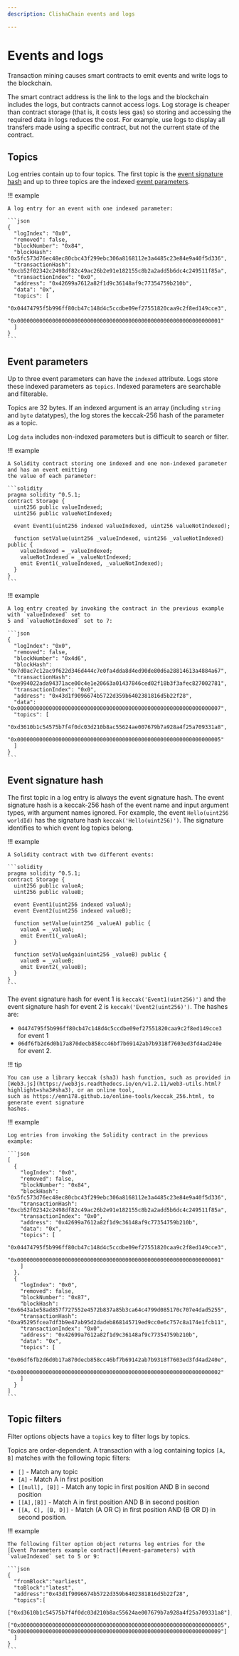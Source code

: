 ```yaml
---
description: ClishaChain events and logs

---
```


# Events and logs

Transaction mining causes smart contracts to emit events and write logs to the blockchain.

The smart contract address is the link to the logs and the blockchain includes the logs, but
contracts cannot access logs. Log storage is cheaper than contract storage (that is, it costs less
gas) so storing and accessing the required data in logs reduces the cost. For example, use logs to
display all transfers made using a specific contract, but not the current state of the contract.

## Topics

Log entries contain up to four topics. The first topic is the
[event signature hash](#event-signature-hash) and up to three topics are the indexed
[event parameters](#event-parameters).

!!! example

    A log entry for an event with one indexed parameter:

    ```json
    {
      "logIndex": "0x0",
      "removed": false,
      "blockNumber": "0x84",
      "blockHash": "0x5fc573d76ec48ec80cbc43f299ebc306a8168112e3a4485c23e84e9a40f5d336",
      "transactionHash": "0xcb52f02342c2498df82c49ac26b2e91e182155c8b2a2add5b6dc4c249511f85a",
      "transactionIndex": "0x0",
      "address": "0x42699a7612a82f1d9c36148af9c77354759b210b",
      "data": "0x",
      "topics": [
        "0x04474795f5b996ff80cb47c148d4c5ccdbe09ef27551820caa9c2f8ed149cce3",
        "0x0000000000000000000000000000000000000000000000000000000000000001"
      ]
    }
    ```

## Event parameters

Up to three event parameters can have the `indexed` attribute. Logs store these indexed parameters
as `topics`. Indexed parameters are searchable and filterable.

Topics are 32 bytes. If an indexed argument is an array (including `string` and `byte` datatypes),
the log stores the keccak-256 hash of the parameter as a topic.

Log `data` includes non-indexed parameters but is difficult to search or filter.

!!! example

    A Solidity contract storing one indexed and one non-indexed parameter and has an event emitting
    the value of each parameter:

    ```solidity
    pragma solidity ^0.5.1;
    contract Storage {
      uint256 public valueIndexed;
      uint256 public valueNotIndexed;

      event Event1(uint256 indexed valueIndexed, uint256 valueNotIndexed);

      function setValue(uint256 _valueIndexed, uint256 _valueNotIndexed) public {
        valueIndexed = _valueIndexed;
        valueNotIndexed = _valueNotIndexed;
        emit Event1(_valueIndexed, _valueNotIndexed);
      }
    }
    ```

!!! example

    A log entry created by invoking the contract in the previous example with `valueIndexed` set to
    5 and `valueNotIndexed` set to 7:

    ```json
    {
      "logIndex": "0x0",
      "removed": false,
      "blockNumber": "0x4d6",
      "blockHash": "0x7d0ac7c12ac9f622d346d444c7e0fa4dda8d4ed90de80d6a28814613a4884a67",
      "transactionHash": "0xe994022ada94371ace00c4e1e20663a01437846ced02f18b3f3afec827002781",
      "transactionIndex": "0x0",
      "address": "0x43d1f9096674b5722d359b6402381816d5b22f28",
      "data": "0x0000000000000000000000000000000000000000000000000000000000000007",
      "topics": [
        "0xd3610b1c54575b7f4f0dc03d210b8ac55624ae007679b7a928a4f25a709331a8",
        "0x0000000000000000000000000000000000000000000000000000000000000005"
      ]
    }
    ```

## Event signature hash

The first topic in a log entry is always the event signature hash. The event signature hash is
a keccak-256 hash of the event name and input argument types, with argument names ignored. For
example, the event `Hello(uint256 worldId)` has the signature hash `keccak('Hello(uint256)')`. The
signature identifies to which event log topics belong.

!!! example

    A Solidity contract with two different events:

    ```solidity
    pragma solidity ^0.5.1;
    contract Storage {
      uint256 public valueA;
      uint256 public valueB;

      event Event1(uint256 indexed valueA);
      event Event2(uint256 indexed valueB);

      function setValue(uint256 _valueA) public {
        valueA = _valueA;
        emit Event1(_valueA);
      }

      function setValueAgain(uint256 _valueB) public {
        valueB = _valueB;
        emit Event2(_valueB);
      }
    }
    ```

The event signature hash for event 1 is `keccak('Event1(uint256)')` and the event signature hash
for event 2 is `keccak('Event2(uint256)')`. The hashes are:

* `04474795f5b996ff80cb47c148d4c5ccdbe09ef27551820caa9c2f8ed149cce3` for event 1
* `06df6fb2d6d0b17a870decb858cc46bf7b69142ab7b9318f7603ed3fd4ad240e` for event 2.

!!! tip

    You can use a library keccak (sha3) hash function, such as provided in
    [Web3.js](https://web3js.readthedocs.io/en/v1.2.11/web3-utils.html?highlight=sha3#sha3), or an online tool,
    such as https://emn178.github.io/online-tools/keccak_256.html, to generate event signature
    hashes.

!!! example

    Log entries from invoking the Solidity contract in the previous example:

    ```json
    [
      {
        "logIndex": "0x0",
        "removed": false,
        "blockNumber": "0x84",
        "blockHash": "0x5fc573d76ec48ec80cbc43f299ebc306a8168112e3a4485c23e84e9a40f5d336",
        "transactionHash": "0xcb52f02342c2498df82c49ac26b2e91e182155c8b2a2add5b6dc4c249511f85a",
        "transactionIndex": "0x0",
        "address": "0x42699a7612a82f1d9c36148af9c77354759b210b",
        "data": "0x",
        "topics": [
          "0x04474795f5b996ff80cb47c148d4c5ccdbe09ef27551820caa9c2f8ed149cce3",
          "0x0000000000000000000000000000000000000000000000000000000000000001"
        ]
      },
      {
        "logIndex": "0x0",
        "removed": false,
        "blockNumber": "0x87",
        "blockHash": "0x6643a1e58ad857f727552e4572b837a85b3ca64c4799d085170c707e4dad5255",
        "transactionHash": "0xa95295fcea7df3b9e47ab95d2dadeb868145719ed9cc0e6c757c8a174e1fcb11",
        "transactionIndex": "0x0",
        "address": "0x42699a7612a82f1d9c36148af9c77354759b210b",
        "data": "0x",
        "topics": [
          "0x06df6fb2d6d0b17a870decb858cc46bf7b69142ab7b9318f7603ed3fd4ad240e",
          "0x0000000000000000000000000000000000000000000000000000000000000002"
        ]
      }
    ]
    ```

## Topic filters

Filter options objects have a `topics` key to filter logs by topics.

Topics are order-dependent. A transaction with a log containing topics `[A, B]` matches with the
following topic filters:

* `[]` - Match any topic
* `[A]` - Match A in first position
* `[[null], [B]]` - Match any topic in first position AND B in second position
* `[[A],[B]]` - Match A in first position AND B in second position
* `[[A, C], [B, D]]` - Match (A OR C) in first position AND (B OR D) in second position.

!!! example

    The following filter option object returns log entries for the
    [Event Parameters example contract](#event-parameters) with `valueIndexed` set to 5 or 9:

    ```json
    {
      "fromBlock":"earliest",
      "toBlock":"latest",
      "address":"0x43d1f9096674b5722d359b6402381816d5b22f28",
      "topics":[
        ["0xd3610b1c54575b7f4f0dc03d210b8ac55624ae007679b7a928a4f25a709331a8"],
        ["0x0000000000000000000000000000000000000000000000000000000000000005", "0x0000000000000000000000000000000000000000000000000000000000000009"]
      ]
    }
    ```
